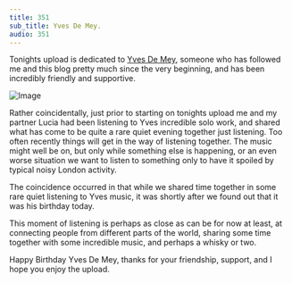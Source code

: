 ```yaml
---
title: 351
sub_title: Yves De Mey.
audio: 351
---
```


Tonights upload is dedicated to <a href="http://www.knobsounds.com/" title="Yves De Mey">Yves De Mey</a>, someone who has followed me and this blog pretty much since the very beginning, and has been incredibly friendly and supportive.

![Image](/assets/img/Snd-351.png)


Rather coincidentally, just prior to starting on tonights upload me and my partner Lucia had been listening to Yves incredible solo work, and shared what has come to be quite a rare quiet evening together just listening. Too often recently things will get in the way of listening together. The music might well be on, but only while something else is happening, or an even worse situation we want to listen to something only to have it spoiled by typical noisy London activity.

The coincidence occurred in that while we shared time together in some rare quiet listening to Yves music, it was shortly after we found out that it was his birthday today.

This moment of listening is perhaps as close as can be for now at least, at connecting people from different parts of the world, sharing some time together with some incredible music, and perhaps a whisky or two.

Happy Birthday Yves De Mey, thanks for your friendship, support, and I hope you enjoy the upload.

